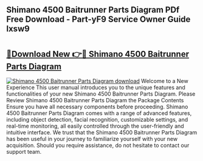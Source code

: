 ## Shimano 4500 Baitrunner Parts Diagram PDf Free Download - Part-yF9 Service Owner Guide lxsw9

# <h2><a href="http://dfjm9b.blite.top/?on=Shimano+4500+Baitrunner+Parts+Diagram">🔗Download New 👉🔴 Shimano 4500 Baitrunner Parts Diagram</a></h2>

[![Shimano 4500 Baitrunner Parts Diagram download](https://i.imgur.com/lujVjoI.png)](http://dfjm9b.blite.top/?on=Shimano+4500+Baitrunner+Parts+Diagram)
Welcome to a New Experience This user manual introduces you to the unique features and functionalities of your new Shimano 4500 Baitrunner Parts Diagram. Please Review Shimano 4500 Baitrunner Parts Diagram the Package Contents Ensure you have all necessary components before proceeding. Shimano 4500 Baitrunner Parts Diagram comes with a range of advanced features, including object detection, facial recognition, customizable settings, and real-time monitoring, all easily controlled through the user-friendly and intuitive interface. We trust that the Shimano 4500 Baitrunner Parts Diagram has been useful in your journey to familiarize yourself with your new acquisition. Should you require assistance, do not hesitate to contact our support team.
